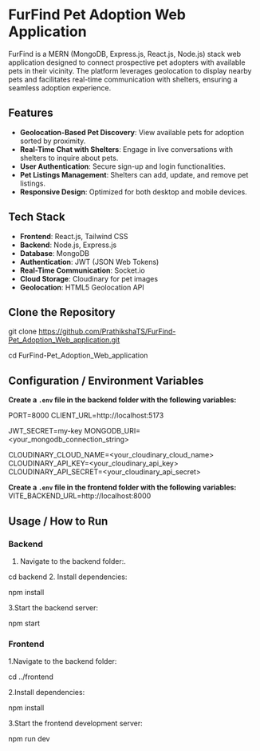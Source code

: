 # FurFind Pet Adoption Web Application

FurFind is a MERN (MongoDB, Express.js, React.js, Node.js) stack web application designed to connect prospective pet adopters with available pets in their vicinity. The platform leverages geolocation to display nearby pets and facilitates real-time communication with shelters, ensuring a seamless adoption experience.

## Features

- **Geolocation-Based Pet Discovery**: View available pets for adoption sorted by proximity.
- **Real-Time Chat with Shelters**: Engage in live conversations with shelters to inquire about pets.
- **User Authentication**: Secure sign-up and login functionalities.
- **Pet Listings Management**: Shelters can add, update, and remove pet listings.
- **Responsive Design**: Optimized for both desktop and mobile devices.

## Tech Stack

- **Frontend**: React.js, Tailwind CSS
- **Backend**: Node.js, Express.js
- **Database**: MongoDB
- **Authentication**: JWT (JSON Web Tokens)
- **Real-Time Communication**: Socket.io
- **Cloud Storage**: Cloudinary for pet images
- **Geolocation**: HTML5 Geolocation API

## Clone the Repository

git clone https://github.com/PrathikshaTS/FurFind-Pet_Adoption_Web_application.git

cd FurFind-Pet_Adoption_Web_application

## Configuration / Environment Variables
**Create a `.env` file in the backend folder with the following variables:**

PORT=8000
CLIENT_URL=http://localhost:5173

JWT_SECRET=my-key
MONGODB_URI=<your_mongodb_connection_string>

CLOUDINARY_CLOUD_NAME=<your_cloudinary_cloud_name>
CLOUDINARY_API_KEY=<your_cloudinary_api_key>
CLOUDINARY_API_SECRET=<your_cloudinary_api_secret>

**Create a `.env` file in the frontend folder with the following variables:**
VITE_BACKEND_URL=http://localhost:8000

## Usage / How to Run
### Backend
1. Navigate to the backend folder:. 

cd backend
2. Install dependencies:
 
npm install

3.Start the backend server:

npm start

### Frontend
1.Navigate to the backend folder:
  
  cd ../frontend

2.Install dependencies:
  
  npm install

3.Start the frontend development server:

  npm run dev




